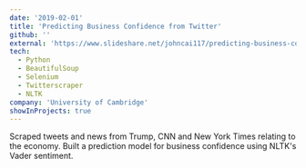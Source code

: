 ```yaml
---
date: '2019-02-01'
title: 'Predicting Business Confidence from Twitter'
github: ''
external: 'https://www.slideshare.net/johncai117/predicting-business-confidence-using-nlp'
tech:
  - Python
  - BeautifulSoup
  - Selenium
  - Twitterscraper
  - NLTK
company: 'University of Cambridge'
showInProjects: true
---
```


Scraped tweets and news from Trump, CNN and New York Times relating to the economy. Built a prediction model for business confidence using NLTK's Vader sentiment.
